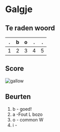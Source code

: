 # Galgje

## Te raden woord

|.|b|o|.|.|
|-|-|-|-|-|
|1|2|3|4|5|

## Score
![gallow](./images/2.png)

## Beurten
1. b - goed!
2. a -Fout L bozo
3. o - common W
4. i - 